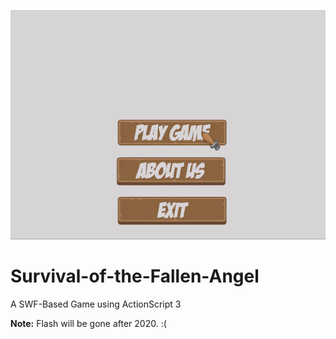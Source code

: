 <p align="center"> 
<img src="https://raw.githubusercontent.com/blackraspberry08/Survival-of-the-Fallen-Angel/master/ezgif.com-optimize.gif">
</p>

# Survival-of-the-Fallen-Angel
A SWF-Based Game using ActionScript 3

**Note:** Flash will be gone after 2020. :(
